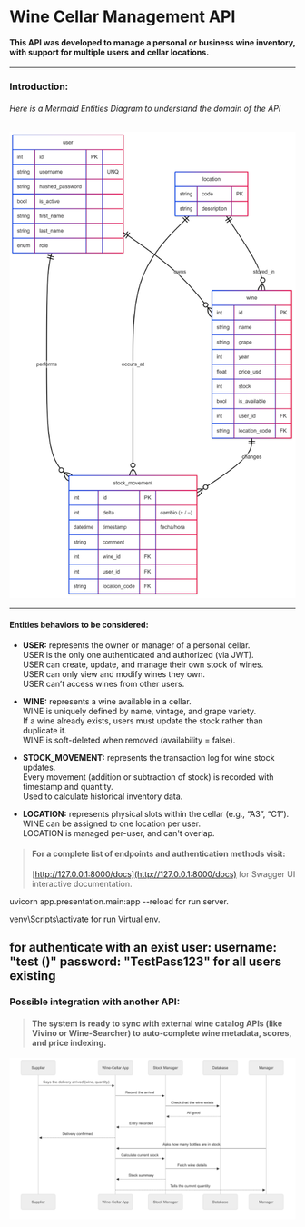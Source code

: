 # Wine Cellar Management API  
#### This API was developed to manage a personal or business wine inventory, with support for multiple users and cellar locations.  
---  
### Introduction:  
###### Here is a Mermaid Entities Diagram to understand the domain of the API  
![GitHub Logo](./assets/mermaid-der-WineApi.png)  

---  
#### Entities behaviors to be considered:  

- **USER:** represents the owner or manager of a personal cellar.  
  USER is the only one authenticated and authorized (via JWT).  
  USER can create, update, and manage their own stock of wines.  
  USER can only view and modify wines they own.  
  USER can’t access wines from other users.  

- **WINE:** represents a wine available in a cellar.  
  WINE is uniquely defined by name, vintage, and grape variety.  
  If a wine already exists, users must update the stock rather than duplicate it.  
  WINE is soft-deleted when removed (availability = false).  

- **STOCK_MOVEMENT:** represents the transaction log for wine stock updates.  
  Every movement (addition or subtraction of stock) is recorded with timestamp and quantity.  
  Used to calculate historical inventory data.  

- **LOCATION:** represents physical slots within the cellar (e.g., “A3”, “C1”).  
  WINE can be assigned to one location per user.  
  LOCATION is managed per-user, and can't overlap.  

> #### For a complete list of endpoints and authentication methods visit:  
> [http://127.0.0.1:8000/docs](http://127.0.0.1:8000/docs) for Swagger UI interactive documentation.  

uvicorn app.presentation.main:app --reload for run server.

venv\Scripts\activate for run Virtual env.

for authenticate with an exist user:
username: "test ()"
password: "TestPass123" for all users existing
---  
### Possible integration with another API:  
> #### The system is ready to sync with external wine catalog APIs (like Vivino or Wine-Searcher) to auto-complete wine metadata, scores, and price indexing.  


![GitHub Logo](./assets/mermaid-sd-WineApi.png)  
